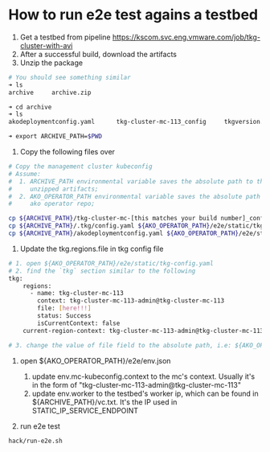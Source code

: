 # How to run e2e test agains a testbed

1. Get a testbed from pipeline <https://kscom.svc.eng.vmware.com/job/tkg-cluster-with-avi>
1. After a successful build, download the artifacts
1. Unzip the package

```bash
# You should see something similar
➜ ls
archive     archive.zip

➜ cd archive
➜ ls
akodeploymentconfig.yaml      tkg-cluster-mc-113_config     tkgversion.txt log

➜ export ARCHIVE_PATH=$PWD
```

1. Copy the following files over

```bash
# Copy the management cluster kubeconfig
# Assume:
#  1. ARCHIVE_PATH environmental variable saves the absolute path to the
#     unzipped artifacts;
#  2. AKO_OPERATOR_PATH environmental variable saves the absolute path to the
#     ako operator repo;

cp ${ARCHIVE_PATH}/tkg-cluster-mc-[this matches your build number]_config ${AKO_OPERATOR_PATH}/e2e/static/mc.kubeconfig
cp ${ARCHIVE_PATH}/.tkg/config.yaml ${AKO_OPERATOR_PATH}/e2e/static/tkg-config.yaml
cp ${ARCHIVE_PATH}/akodeploymentconfig.yaml ${AKO_OPERATOR_PATH}/e2e/static/akodeploymentconfig.yaml
```

1. Update the tkg.regions.file in tkg config file

```bash
# 1. open ${AKO_OPERATOR_PATH}/e2e/static/tkg-config.yaml
# 2. find the `tkg` section similar to the following
tkg:
    regions:
      - name: tkg-cluster-mc-113
        context: tkg-cluster-mc-113-admin@tkg-cluster-mc-113
        file: [here!!!]
        status: Success
        isCurrentContext: false
    current-region-context: tkg-cluster-mc-113-admin@tkg-cluster-mc-113

# 3. change the value of file field to the absolute path, i.e: ${AKO_OPERATOR_PATH}/e2e/static/mc.kubeconfig
```

1. open ${AKO_OPERATOR_PATH}/e2e/env.json
    1. update env.mc-kubeconfig.context to the mc's context. Usually it's in the
     form of "tkg-cluster-mc-113-admin@tkg-cluster-mc-113"
    1. update env.worker to the testbed's worker ip, which can be found in
     ${ARCHIVE_PATH}/vc.txt. It's the IP used in STATIC_IP_SERVICE_ENDPOINT

1. run e2e test

```bash
hack/run-e2e.sh
```
